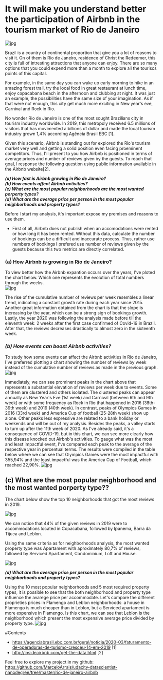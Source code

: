 # **It will make you understand better the participation of Airbnb in the tourism market of Rio de Janeiro**

![jpg](images/rio.jpg)

Brazil is a country of continental proportion that give you a lot of reasons to visit it. On of them is Rio de Janeiro, residence of Christ the Redeemer, this city is full of intresting attractions that anyone can enjoy. There are so many options that you could expend more than a month to explore all the touriscs points of this capital.  

For example, in the same day you can wake up early morning to hike in an amazing forest trail, try the local food in great restaurant at lunch time, enjoy copacabana beach in the afternoon and clubbing at night. It was just an example, the possibilities have the same size of your imagination. As if that were not enough, this city get much more exciting in New year's eve, Carnival and Rock in Rio.

No wonder Rio de Janeiro is one of the most sought Brazilians city in tourism industry worldwide. In 2019, this metropoly received 6.5 millions of visitors that has movimented a billions of dollar and made the local tourism industry grown 1,4% according Agência Brasil EBC [1]. 

Given this scenario, Airbnb is standing out for explored the Rio's tourism market very well and getting a solid position even facing proeminent competitors. Thus, I'll present to you how Airbnb is positioned in terms of average prices and number of reviews given by the guests. To reach that goal, I response the following question using public information available in the Airbnb website[2]. 
 
***(a) How fast is Airbnb growing in Rio de Janeiro?***    
***(b) How events affect Airbnb activities?***    
***(c) What are the most popular neighborhoods are the most wanted porperty types?***       
***(d) What are the average price per person in the most popular neighborhoods and property types?***  

Before I start my analysis, it's important expose my premises and reasons to use them.   

* First of all, Airbnb does not publish when an accomodations were rented or how long it has been rented. Without this data, calculate the number of bookings can be a difficult and inaccurate process. Thus, rather use numbers of bookings I prefered use number of reviews given by the guests because this two metrics are directly correlated.  


### **(a) How Airbnb is growing in Rio de Janeiro?** 

To view better how the Airbnb expantion occurs over the years, I've ploted the chart below. Which one represents the evolution of total numbers through the weeks.  
![jpg](images/cumulative.jpg)

The rise of the cumulative number of reviews per week resembles a linear trend, indicating a constant growth rate during each year since 2015. Another great information obtained from the chart is that the slope is increasing by the year, which can be a strong sign of bookings growth. Lastly, the year 2020 was following the analysis made before till the eleventh week: 2 weeks after the first case confirmed of Covid-19 in Brazil. After that, the reviews decreases drastically to almost zero in the sixteenth week.

### ***(b) How events can boost Airbnb activities?***   

To study how some events can affect the Airbnb activities in Rio de Janeiro, I´ve preferred plotting a chart showing the number of reviews by week instead of the cumulative number of reviews as made in the previous graph.
![jpg](images/events.jpg)

Immediately, we can see prominent peaks in the chart above that represents a substantial elevation of reviews per week due to events. Some of them are clustered and others isolated. 
The clustered peaks can appear annually as New Year's Eve (1st week) and Carnival (between 6th and 9th week) or with some frequency as Rock in Rio that happened in 2016 (38th-39th week) and 2019 (40th week). In contrast, peaks of Olympics Games in 2016 (33rd week) and America Cup of football (25-28th week) show up alone.  Other peaks less expressive are related to a bank holiday or weekends and will be out of my analysis. Besides the peaks, a valley starts to turn up after the 11th week of 2020. As I've already said, it's a consequence of COVID-19, but in this chart, we can see more clearly how this disease knocked out Airbnb's activities.
To gauge what was the most and least impactful event, I've compared each peak to the average of the respective year in percentual terms. The results were compiled in the table below where we can see that Olympics Games were the most impactful with 355,94% and the least impactful was the America Cup of Football, which reached 22,90%. 
![jpg](images/events-table.jpg)

## **(c) What are the most popular neighborhood and the most wanted porperty type??**

The chart below show the top 10 neighborhoods that got the most reviews in 2019.

![jpg](images/perc-neighborhood.jpg)


We can notice that 44% of the given reviews in 2019 were to accommodations located in Copacabana, followed by Ipanema, Barra da Tijuca and Leblon.  
    
Using the same criteria as for neighborhoods analysis, the most wanted property type was Apartament with aproximately 80,7% of reviews, followed by Serviced Apartament, Condominium, Loft and House.

![jpg](images/perc-property-type.jpg)

***(d) What are the average price per person in the most popular neighborhoods and property types?***

Using the 10 most popular neighborhoods and 5 most required property types, it is possible to see that the both neighborhood and property type influence the avarege price per accommodate. Let's compare the different proprieties prices in Flamengo and Leblon neighborhoods: a house in Flamengo is much cheaper than in Leblon, but a Serviced apartament is more expensive in Flamengo. Is this chart, we can see that Leblon is the neighborhood which present the most expensive average price divided by property type.
![jpg](images/price-accommodates.jpg)

#Contents 

* https://agenciabrasil.ebc.com.br/geral/noticia/2020-03/faturamento-de-operadoras-de-turismo-cresceu-14-em-2019 [1]
* http://insideairbnb.com/get-the-data.html [2]

Feel free to explore my project in my github: https://github.com/MarceloArrais/udacity-datascientist-nanodegree/tree/master/rio-de-janeiro-airbnb
